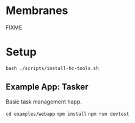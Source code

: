 # Membranes

FIXME

# Setup

`bash ./scripts/install-hc-tools.sh`

## Example App: Tasker

Basic task management happ.

`cd examples/webapp`
`npm install`
`npm run devtest`